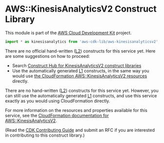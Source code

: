 # AWS::KinesisAnalyticsV2 Construct Library


This module is part of the [AWS Cloud Development Kit](https://github.com/aws/aws-cdk) project.

```ts nofixture
import * as kinesisanalytics from 'aws-cdk-lib/aws-kinesisanalyticsv2';
```

<!--BEGIN CFNONLY DISCLAIMER-->

There are no official hand-written ([L2](https://docs.aws.amazon.com/cdk/latest/guide/constructs.html#constructs_lib)) constructs for this service yet. Here are some suggestions on how to proceed:

- Search [Construct Hub for KinesisAnalyticsV2 construct libraries](https://constructs.dev/search?q=kinesisanalyticsv2)
- Use the automatically generated [L1](https://docs.aws.amazon.com/cdk/latest/guide/constructs.html#constructs_l1_using) constructs, in the same way you would use [the CloudFormation AWS::KinesisAnalyticsV2 resources](https://docs.aws.amazon.com/AWSCloudFormation/latest/UserGuide/AWS_KinesisAnalyticsV2.html) directly.


<!--BEGIN CFNONLY DISCLAIMER-->

There are no hand-written ([L2](https://docs.aws.amazon.com/cdk/latest/guide/constructs.html#constructs_lib)) constructs for this service yet. 
However, you can still use the automatically generated [L1](https://docs.aws.amazon.com/cdk/latest/guide/constructs.html#constructs_l1_using) constructs, and use this service exactly as you would using CloudFormation directly.

For more information on the resources and properties available for this service, see the [CloudFormation documentation for AWS::KinesisAnalyticsV2](https://docs.aws.amazon.com/AWSCloudFormation/latest/UserGuide/AWS_KinesisAnalyticsV2.html).

(Read the [CDK Contributing Guide](https://github.com/aws/aws-cdk/blob/main/CONTRIBUTING.md) and submit an RFC if you are interested in contributing to this construct library.)

<!--END CFNONLY DISCLAIMER-->
